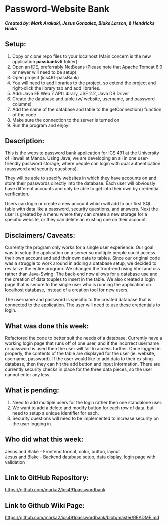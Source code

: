 # Password-Website Bank
##### Created by: Mark Arakaki, Jesus Gonzalez, Blake Larson, & Hendricks Hicks

## Setup: <br />
1. Copy or clone repo files to your localhost (Main concern is the new application **passbankv5** folder)<br />
2. Open an IDE, preferrably NetBeans (Please note that Apache Tomcat 8.0 or newer will need to be setup)<br />
3. Open project (ics491-passBank) <br />
4. You will need to add libraries to the project, so extend the project and right-click the library tab and add libraries. <br />
5. Add: Java EE Web 7 API Library, JSF 2.2, Java DB Driver <br />
6. Create the database and table (w/ website, username, and password columns) <br />
7. Add the name of the database and table to the getConnection() function of the code <br />
8. Make sure the connection to the server is turned on <br />
9. Run the program and enjoy! <br />

## Description: <br />
This is the website password bank application for ICS 491 at the University of Hawaii at Manoa. Using Java, we are developing an all in one user-friendly password storage, where people can login with dual authentication (password and security questions). <br />

They will be able to specify websites in which they have accounts on and store their passwords directly into the database. Each user will obviously have different accounts and only be able to get into their own by credential verification. <br />

Users can login or create a new account which will add to our first SQL table with data like a password, security questions, and answers. Next the user is greated by a menu where they can create a new storage for a specific website, or they can delete an existing one on their account. <br />

## Disclaimers/ Caveats: <br />
Currently the program only works for a single user experience. Our goal was to setup the application on a server so multiple people could access their own account and add their own data to tables. Since our original code was a struggle to work around in adding a database setup, we decided to revitalize the entire program. We changed the front-end using html and css rather than Java-Swing. The back-end now allows for a database use and the creation of data touples to insert in the table. We also created a login page that is secure to the single user who is running the application on localhost database, instead of a creation tool for new users. <br />

The username and password is specific to the created database that is connected to the application. The user will need to use these credentials to login. <br />

## What was done this week: <br />

Refactored the code to better suit the needs of a database. Currently have a working login page that runs off of one user, and if the incorrect username or password is used then the user will fail to access further. Once logged in properly, the contents of the table are displayed for the user (ie. website, username, password). If the user would like to add data to their existing database, then they can hit the add button and input information. There are currently security checks in place for the three data pieces, so the user cannot enter any less. <br />

## What is pending: <br />

1. Need to add multiple users for the login rather then one standalone user. <br />
2. We want to add a delete and modify button for each row of data, but need to setup a unique identifier for each. <br />
3. Security questions will need to be implemented to increase security on the user logging in. <br />

## Who did what this week: <br />

Jesus and Blake - Frontend format, color, button, layout <br />
Jesus and Blake - Backend database setup, data display, login page with validation <br />

## Link to GitHub Repository:
https://github.com/marka2/ics491passwordbank

## Link to Github Wiki Page:
https://github.com/marka2/ics491passwordbank/blob/master/README.md
